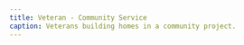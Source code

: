 ```yaml
---
title: Veteran - Community Service
caption: Veterans building homes in a community project.
---
```

